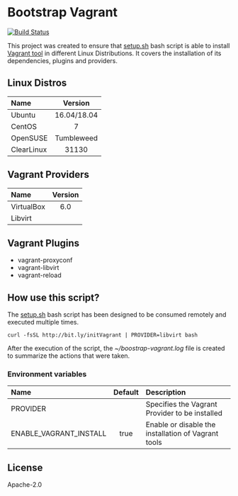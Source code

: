 # Bootstrap Vagrant
[![Build Status](https://travis-ci.org/electrocucaracha/bootstrap-vagrant.png)](https://travis-ci.org/electrocucaracha/bootstrap-vagrant)

This project was created to ensure that [setup.sh](setup.sh)
bash script is able to install [Vagrant tool][1] in different Linux
Distributions. It covers the installation of its dependencies, plugins
and providers.

## Linux Distros

| Name       | Version     |
|:-----------|:-----------:|
| Ubuntu     | 16.04/18.04 |
| CentOS     | 7           |
| OpenSUSE   | Tumbleweed  |
| ClearLinux | 31130       |

## Vagrant Providers

| Name       | Version |
|:-----------|:-------:|
| VirtualBox | 6.0     |
| Libvirt    |         |

## Vagrant Plugins

* vagrant-proxyconf
* vagrant-libvirt
* vagrant-reload

## How use this script?

The [setup.sh](setup.sh) bash script has been designed to be consumed
remotely and executed multiple times.

    curl -fsSL http://bit.ly/initVagrant | PROVIDER=libvirt bash

After the execution of the script, the *~/boostrap-vagrant.log* file
is created to summarize the actions that were taken.

### Environment variables

| Name                   | Default | Description                                         |
|:-----------------------|:-------:|:----------------------------------------------------|
| PROVIDER               |         | Specifies the Vagrant Provider to be installed      |
| ENABLE_VAGRANT_INSTALL | true    | Enable or disable the installation of Vagrant tools |

## License

Apache-2.0

[1]: https://www.vagrantup.com/
